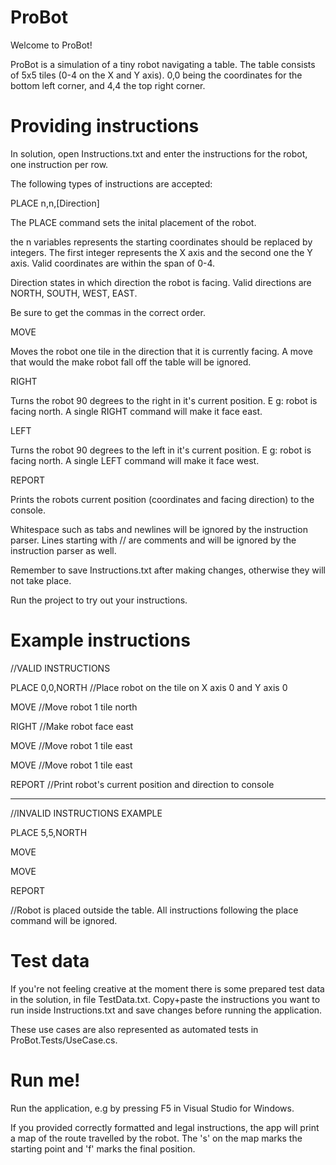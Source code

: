 # ProBot
Welcome to ProBot!

ProBot is a simulation of a tiny robot navigating a table. The table consists of 5x5 tiles (0-4 on the X and Y axis). 
0,0 being the coordinates for the bottom left corner, and 4,4 the top right corner.

# Providing instructions

In solution, open Instructions.txt and enter the instructions for the robot, one instruction per row.

The following types of instructions are accepted:

PLACE n,n,[Direction] 

The PLACE command sets the inital placement of the robot.

the n variables represents the starting coordinates should be replaced by integers. The first integer represents the X axis and the second one the Y axis. Valid coordinates are within the span of 0-4. 

Direction states in which direction the robot is facing. Valid directions are NORTH, SOUTH, WEST, EAST.

Be sure to get the commas in the correct order.

MOVE

Moves the robot one tile in the direction that it is currently facing. A move that would the make robot fall off the table will be ignored.

RIGHT

Turns the robot 90 degrees to the right in it's current position. E g: robot is facing north. A single RIGHT command will make it face east.

LEFT

Turns the robot 90 degrees to the left in it's current position. E g: robot is facing north. A single LEFT command will make it face west.

REPORT

Prints the robots current position (coordinates and facing direction) to the console. 



Whitespace such as tabs and newlines will be ignored by the instruction parser.
Lines starting with // are comments and will be ignored by the instruction parser as well.

Remember to save Instructions.txt after making changes, otherwise they will not take place.

Run the project to try out your instructions.

# Example instructions

//VALID INSTRUCTIONS

PLACE 0,0,NORTH //Place robot on the tile on X axis 0 and Y axis 0

MOVE //Move robot 1 tile north

RIGHT //Make robot face east

MOVE //Move robot 1 tile east

MOVE //Move robot 1 tile east

REPORT //Print robot's current position and direction to console

-----------------------------------

//INVALID INSTRUCTIONS EXAMPLE

PLACE 5,5,NORTH

MOVE

MOVE

REPORT

//Robot is placed outside the table. All instructions following the place command will be ignored.


# Test data

If you're not feeling creative at the moment there is some prepared test data in the solution, in file TestData.txt.
Copy+paste the instructions you want to run inside Instructions.txt and save changes before running the application.

These use cases are also represented as automated tests in ProBot.Tests/UseCase.cs.

# Run me!

Run the application, e.g by pressing F5 in Visual Studio for Windows.

If you provided correctly formatted and legal instructions, the app will print a map of the route travelled by the robot. The 's' on the map marks the starting point and 'f' marks the final position.
